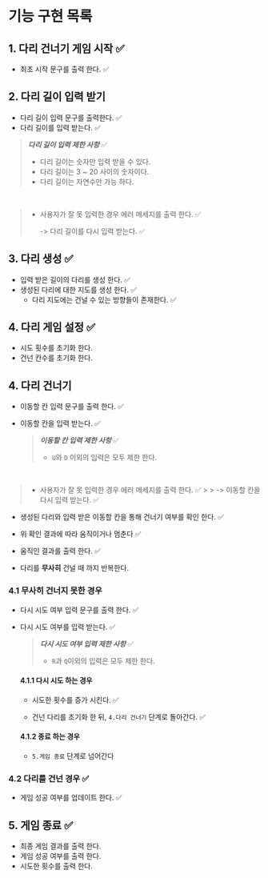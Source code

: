 # 기능 구현 목록

## 1. 다리 건너기 게임 시작 ✅

- 최초 시작 문구를 출력 한다. ✅

## 2. 다리 길이 입력 받기

- 다리 길이 입력 문구를 출력한다. ✅
- 다리 길이를 입력 받는다. ✅

> ***다리 길이 입력 제한 사항*** ✅
>
> - 다리 길이는 숫자만 입력 받을 수 있다.
> - 다리 길이는 3 ~ 20 사이의 숫자이다.
> - 다리 길이는 자연수만 가능 하다.

<br>

> - 사용자가 잘 못 입력한 경우 에러 메세지를 출력 한다. ✅
>
>   -> 다리 길이를 다시 입력 받는다. ✅

## 3. 다리 생성 ✅

- 입력 받은 길이의 다리를 생성 한다. ✅
- 생성된 다리에 대한 지도를 생성 한다. ✅
  - 다리 지도에는 건널 수 있는 방향들이 존재한다. ✅

## 4. 다리 게임 설정 ✅
- 시도 횟수를 초기화 한다.
- 건넌 칸수를 초기화 한다.

## 4. 다리 건너기

- 이동할 칸 입력 문구를 출력 한다. ✅

- 이동할 칸을 입력 받는다. ✅

  > ***이동할 칸 입력 제한 사항*** ✅
  >
  > - `U`와 `D` 이외의 입력은 모두 제한 한다.

<br>

> - 사용자가 잘 못 입력한 경우 에러 메세지를 출력 한다. ✅
    >
    >   -> 이동할 칸을 다시 입력 받는다. ✅

- 생성된 다리와 입력 받은 이동할 칸을 통해 건너기 여부를 확인 한다. ✅
- 위 확인 결과에 따라 움직이거나 멈춘다 ✅

- 움직인 결과를 출력 한다. ✅
- 다리를 **무사히** 건널 때 까지 반복한다.

### 4.1 무사히 건너지 못한 경우

- 다시 시도 여부 입력 문구를 출력 한다. ✅

- 다시 시도 여부를 입력 받는다. ✅

  > ***다시 시도 여부 입력 제한 사항*** ✅
  >
  > - `R`과 `Q`이외의 입력은 모두 제한 한다.

  #### 4.1.1 다시 시도 하는 경우

  - 시도한 횟수를 증가 시킨다. ✅
    
  - 건넌 다리를 초기화 한 뒤, `4.다리 건너기` 단계로 돌아간다. ✅

  #### 4.1.2 종료 하는 경우

  - `5.게임 종료` 단계로 넘어간다

### 4.2 다리를 건넌 경우 ✅

- 게임 성공 여부를 업데이트 한다. ✅

## 5. 게임 종료 ✅

- 최종 게임 결과를 출력 한다.
- 게임 성공 여부를 출력 한다.
- 시도한 횟수를 출력 한다.

